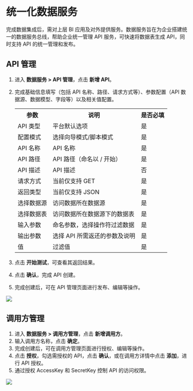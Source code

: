 # 统一化数据服务

完成数据集成后，需对上层 BI 应用及对外提供服务。数据服务旨在为企业搭建统一的数据服务总线，帮助企业统一管理 API 服务，可快速将数据表生成 API，同时支持 API 的统一管理和发布。

## API 管理

1. 进入 **数据服务 > API 管理**，点击 **新增 API**。

2. 完成基础信息填写（包括 API 名称、路径、请求方式等）、参数配置（API 数据源、数据模型、字段等）以及相关值配置。

   <table>
   	<tr>
   	    <th>参数</th>
   	    <th>说明</th>  
         <th>是否必填</th>  
   	</tr >
   	<tr >
   	    <td>API 类型</td>
   	    <td>平台默认选项</td>
         <td>是</td>
   	</tr>
   	<tr>
   	    <td>配置模式</td>
   	    <td>选择向导模式/脚本模式</td>
         <td>是</td>
   	</tr>
   	<tr>
   	    <td>API 名称</td>
   	    <td>API 名称</td>
         <td>是</td>
   	</tr>
   	<tr>
   	    <td>API 路径</td>
   	    <td>API 路径（命名以 / 开始）</td>
         <td>是</td>
   	</tr>
   	<tr>
   	    <td>API 描述</td>
   	    <td>API 描述</td>
         <td>否</td>
   	</tr>
     <tr>
   	    <td>请求方式</td>
   	    <td>当前仅支持 GET</td>
         <td>是</td>
   	</tr>
     <tr>
   	    <td>返回类型</td>
   	    <td>当前仅支持 JSON</td>
         <td>是</td>
   	</tr>
     <tr >
   	    <td>选择数据源</td>
   	    <td>访问数据所在数据源</td>
         <td>是</td>
   	</tr>
     <tr>
   	    <td>选择数据表</td>
   	    <td>访问数据所在数据源下的数据表</td>
         <td>是</td>
   	</tr>
     <tr>
   	    <td>输入参数</td>
   	    <td>命名参数，选择操作符过滤数据</td>
         <td>是</td>
   	</tr>
     <tr>
   	    <td>输出参数</td>
   	    <td>选择 API 所需返还的参数及说明</td>
         <td>是</td>
   	</tr>
     <tr >
   	    <td>值</td>
   	    <td>过滤值</td>
         <td>是</td>
   	</tr>
   </table>

2. 点击 **开始测试**，可查看其返回结果。

6. 点击 **确认**，完成 API 创建。

7. 完成创建后，可在 API 管理页面进行发布、编辑等操作。


![](https://intranetproxy.alipay.com/skylark/lark/0/2021/gif/329178/1629787666535-51ec567a-f6b2-4aeb-9323-ecf9cf0f365d.gif)

## 调用方管理

1. 进入 **数据服务 > 调用方管理**，点击 **新增调用方**。
2. 输入调用方名称，点击 **确定**。
3. 完成创建后，可在调用方管理页面进行授权、编辑等操作。
4. 点击 **授权**，勾选需授权的 API，点击 **确认**，或在调用方详情中点击 **添加**，进行 API 授权。
5. 通过授权 AccessKey 和 SecretKey 控制 API 的访问权限。

![](https://intranetproxy.alipay.com/skylark/lark/0/2021/gif/329178/1629787701216-06093c39-cab2-4398-b901-5af802b0e163.gif)

